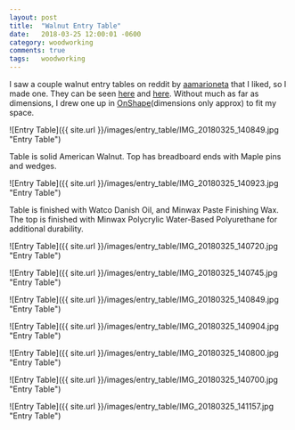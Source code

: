```yaml
---
layout: post
title:  "Walnut Entry Table"
date:   2018-03-25 12:00:01 -0600
category: woodworking
comments: true
tags:   woodworking
---
```


I saw a couple walnut entry tables on reddit by [aamarioneta](https://www.reddit.com/user/aamarioneta/posts/) that I liked, so I made one. They can be seen [here](https://workingwoodblog.wordpress.com/2018/01/14/walnut-floating-top-entryway-table/) and [here](https://workingwoodblog.wordpress.com/2018/02/18/version-2-of-the-walnut-floating-top-entryway-table/). Without much as far as dimensions, I drew one up in [OnShape](https://cad.onshape.com/documents/216165b3a1c54c9d1f3b9f49/w/03cd44a513f4729b4951d353/e/9e22aa66d62f174dc312f996)(dimensions only approx) to fit my space. 

![Entry Table]({{ site.url }}/images/entry_table/IMG_20180325_140849.jpg "Entry Table")

Table is solid American Walnut. Top has breadboard ends with Maple pins and wedges.

![Entry Table]({{ site.url }}/images/entry_table/IMG_20180325_140923.jpg "Entry Table")

Table is finished with Watco Danish Oil, and Minwax Paste Finishing Wax. The top is finished with Minwax Polycrylic Water-Based Polyurethane for additional durability. 

![Entry Table]({{ site.url }}/images/entry_table/IMG_20180325_140720.jpg "Entry Table")

![Entry Table]({{ site.url }}/images/entry_table/IMG_20180325_140745.jpg "Entry Table")

![Entry Table]({{ site.url }}/images/entry_table/IMG_20180325_140849.jpg "Entry Table")

![Entry Table]({{ site.url }}/images/entry_table/IMG_20180325_140904.jpg "Entry Table")

![Entry Table]({{ site.url }}/images/entry_table/IMG_20180325_140800.jpg "Entry Table")

![Entry Table]({{ site.url }}/images/entry_table/IMG_20180325_140700.jpg "Entry Table")

![Entry Table]({{ site.url }}/images/entry_table/IMG_20180325_141157.jpg "Entry Table")


